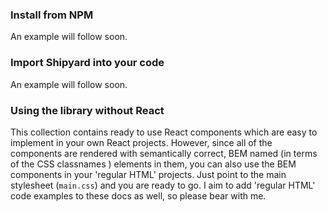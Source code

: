 ### Install from NPM

An example will follow soon.

### Import Shipyard into your code

An example will follow soon.

### Using the library without React

This collection contains ready to use React components which are easy to implement in your own React projects. However, since all of the components are rendered with semantically correct, BEM named (in terms of the CSS classnames ) elements in them, you can also use the BEM components in your 'regular HTML' projects. Just point to the main stylesheet (`main.css`) and you are ready to go. I aim to add 'regular HTML' code examples to these docs as well, so please bear with me.